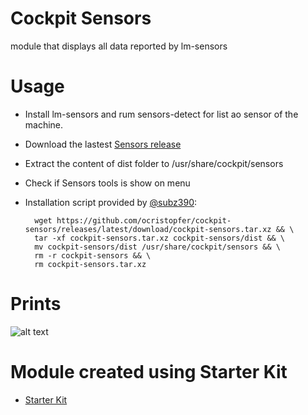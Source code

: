 # Cockpit Sensors

module that displays all data reported by lm-sensors

# Usage

* Install lm-sensors and rum sensors-detect for list ao sensor of the machine.
* Download the lastest [Sensors release](https://github.com/ocristopfer/cockpit-sensors/releases) 
* Extract the content of dist folder to /usr/share/cockpit/sensors
* Check if Sensors tools is show on menu

* Installation script provided by [@subz390](https://github.com/subz390): 

        wget https://github.com/ocristopfer/cockpit-sensors/releases/latest/download/cockpit-sensors.tar.xz && \
        tar -xf cockpit-sensors.tar.xz cockpit-sensors/dist && \
        mv cockpit-sensors/dist /usr/share/cockpit/sensors && \
        rm -r cockpit-sensors && \
        rm cockpit-sensors.tar.xz

# Prints
![alt text](https://i.ibb.co/KbbXQ0H/cockpit-sensors.png)


# Module created using Starter Kit
    
* [Starter Kit](https://github.com/cockpit-project/starter-kit)
